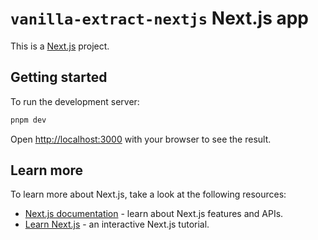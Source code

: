 # `vanilla-extract-nextjs` Next.js app

This is a [Next.js](https://nextjs.org/) project.

## Getting started

To run the development server:

```bash
pnpm dev
```

Open [http://localhost:3000](http://localhost:3000) with your browser to see the result.

## Learn more

To learn more about Next.js, take a look at the following resources:

- [Next.js documentation](https://nextjs.org/docs) - learn about Next.js features and APIs.
- [Learn Next.js](https://nextjs.org/learn) - an interactive Next.js tutorial.
